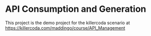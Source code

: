 # API Consumption and Generation

This project is the demo project for the killercoda scenario at https://killercoda.com/maddingo/course/API_Management